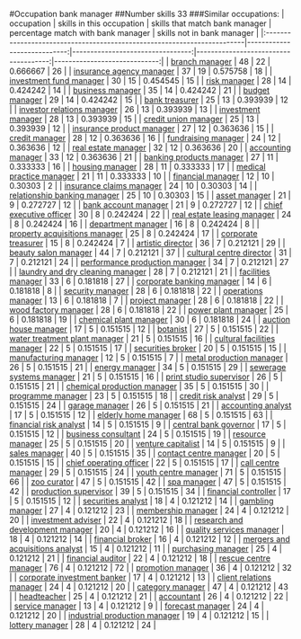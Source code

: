#Occupation bank manager
##Number skills 33
###Similar occupations:
| occupation                                                              |   skills in this occupation |   skills that match bank manager |   percentage match with bank manager |   skills not in bank manager |
|:------------------------------------------------------------------------|----------------------------:|---------------------------------:|-------------------------------------:|-----------------------------:|
| [branch manager](branch_manager.md)                                     |                          48 |                               22 |                             0.666667 |                           26 |
| [insurance agency manager](insurance_agency_manager.md)                 |                          37 |                               19 |                             0.575758 |                           18 |
| [investment fund manager](investment_fund_manager.md)                   |                          30 |                               15 |                             0.454545 |                           15 |
| [risk manager](risk_manager.md)                                         |                          28 |                               14 |                             0.424242 |                           14 |
| [business manager](business_manager.md)                                 |                          35 |                               14 |                             0.424242 |                           21 |
| [budget manager](budget_manager.md)                                     |                          29 |                               14 |                             0.424242 |                           15 |
| [bank treasurer](bank_treasurer.md)                                     |                          25 |                               13 |                             0.393939 |                           12 |
| [investor relations manager](investor_relations_manager.md)             |                          26 |                               13 |                             0.393939 |                           13 |
| [investment manager](investment_manager.md)                             |                          28 |                               13 |                             0.393939 |                           15 |
| [credit union manager](credit_union_manager.md)                         |                          25 |                               13 |                             0.393939 |                           12 |
| [insurance product manager](insurance_product_manager.md)               |                          27 |                               12 |                             0.363636 |                           15 |
| [credit manager](credit_manager.md)                                     |                          28 |                               12 |                             0.363636 |                           16 |
| [fundraising manager](fundraising_manager.md)                           |                          24 |                               12 |                             0.363636 |                           12 |
| [real estate manager](real_estate_manager.md)                           |                          32 |                               12 |                             0.363636 |                           20 |
| [accounting manager](accounting_manager.md)                             |                          33 |                               12 |                             0.363636 |                           21 |
| [banking products manager](banking_products_manager.md)                 |                          27 |                               11 |                             0.333333 |                           16 |
| [housing manager](housing_manager.md)                                   |                          28 |                               11 |                             0.333333 |                           17 |
| [medical practice manager](medical_practice_manager.md)                 |                          21 |                               11 |                             0.333333 |                           10 |
| [financial manager](financial_manager.md)                               |                          12 |                               10 |                             0.30303  |                            2 |
| [insurance claims manager](insurance_claims_manager.md)                 |                          24 |                               10 |                             0.30303  |                           14 |
| [relationship banking manager](relationship_banking_manager.md)         |                          25 |                               10 |                             0.30303  |                           15 |
| [asset manager](asset_manager.md)                                       |                          21 |                                9 |                             0.272727 |                           12 |
| [bank account manager](bank_account_manager.md)                         |                          21 |                                9 |                             0.272727 |                           12 |
| [chief executive officer](chief_executive_officer.md)                   |                          30 |                                8 |                             0.242424 |                           22 |
| [real estate leasing manager](real_estate_leasing_manager.md)           |                          24 |                                8 |                             0.242424 |                           16 |
| [department manager](department_manager.md)                             |                          16 |                                8 |                             0.242424 |                            8 |
| [property acquisitions manager](property_acquisitions_manager.md)       |                          25 |                                8 |                             0.242424 |                           17 |
| [corporate treasurer](corporate_treasurer.md)                           |                          15 |                                8 |                             0.242424 |                            7 |
| [artistic director](artistic_director.md)                               |                          36 |                                7 |                             0.212121 |                           29 |
| [beauty salon manager](beauty_salon_manager.md)                         |                          44 |                                7 |                             0.212121 |                           37 |
| [cultural centre director](cultural_centre_director.md)                 |                          31 |                                7 |                             0.212121 |                           24 |
| [performance production manager](performance_production_manager.md)     |                          34 |                                7 |                             0.212121 |                           27 |
| [laundry and dry cleaning manager](laundry_and_dry_cleaning_manager.md) |                          28 |                                7 |                             0.212121 |                           21 |
| [facilities manager](facilities_manager.md)                             |                          33 |                                6 |                             0.181818 |                           27 |
| [corporate banking manager](corporate_banking_manager.md)               |                          14 |                                6 |                             0.181818 |                            8 |
| [security manager](security_manager.md)                                 |                          28 |                                6 |                             0.181818 |                           22 |
| [operations manager](operations_manager.md)                             |                          13 |                                6 |                             0.181818 |                            7 |
| [project manager](project_manager.md)                                   |                          28 |                                6 |                             0.181818 |                           22 |
| [wood factory manager](wood_factory_manager.md)                         |                          28 |                                6 |                             0.181818 |                           22 |
| [power plant manager](power_plant_manager.md)                           |                          25 |                                6 |                             0.181818 |                           19 |
| [chemical plant manager](chemical_plant_manager.md)                     |                          30 |                                6 |                             0.181818 |                           24 |
| [auction house manager](auction_house_manager.md)                       |                          17 |                                5 |                             0.151515 |                           12 |
| [botanist](botanist.md)                                                 |                          27 |                                5 |                             0.151515 |                           22 |
| [water treatment plant manager](water_treatment_plant_manager.md)       |                          21 |                                5 |                             0.151515 |                           16 |
| [cultural facilities manager](cultural_facilities_manager.md)           |                          22 |                                5 |                             0.151515 |                           17 |
| [securities broker](securities_broker.md)                               |                          20 |                                5 |                             0.151515 |                           15 |
| [manufacturing manager](manufacturing_manager.md)                       |                          12 |                                5 |                             0.151515 |                            7 |
| [metal production manager](metal_production_manager.md)                 |                          26 |                                5 |                             0.151515 |                           21 |
| [energy manager](energy_manager.md)                                     |                          34 |                                5 |                             0.151515 |                           29 |
| [sewerage systems manager](sewerage_systems_manager.md)                 |                          21 |                                5 |                             0.151515 |                           16 |
| [print studio supervisor](print_studio_supervisor.md)                   |                          26 |                                5 |                             0.151515 |                           21 |
| [chemical production manager](chemical_production_manager.md)           |                          35 |                                5 |                             0.151515 |                           30 |
| [programme manager](programme_manager.md)                               |                          23 |                                5 |                             0.151515 |                           18 |
| [credit risk analyst](credit_risk_analyst.md)                           |                          29 |                                5 |                             0.151515 |                           24 |
| [garage manager](garage_manager.md)                                     |                          26 |                                5 |                             0.151515 |                           21 |
| [accounting analyst](accounting_analyst.md)                             |                          17 |                                5 |                             0.151515 |                           12 |
| [elderly home manager](elderly_home_manager.md)                         |                          68 |                                5 |                             0.151515 |                           63 |
| [financial risk analyst](financial_risk_analyst.md)                     |                          14 |                                5 |                             0.151515 |                            9 |
| [central bank governor](central_bank_governor.md)                       |                          17 |                                5 |                             0.151515 |                           12 |
| [business consultant](business_consultant.md)                           |                          24 |                                5 |                             0.151515 |                           19 |
| [resource manager](resource_manager.md)                                 |                          25 |                                5 |                             0.151515 |                           20 |
| [venture capitalist](venture_capitalist.md)                             |                          14 |                                5 |                             0.151515 |                            9 |
| [sales manager](sales_manager.md)                                       |                          40 |                                5 |                             0.151515 |                           35 |
| [contact centre manager](contact_centre_manager.md)                     |                          20 |                                5 |                             0.151515 |                           15 |
| [chief operating officer](chief_operating_officer.md)                   |                          22 |                                5 |                             0.151515 |                           17 |
| [call centre manager](call_centre_manager.md)                           |                          29 |                                5 |                             0.151515 |                           24 |
| [youth centre manager](youth_centre_manager.md)                         |                          71 |                                5 |                             0.151515 |                           66 |
| [zoo curator](zoo_curator.md)                                           |                          47 |                                5 |                             0.151515 |                           42 |
| [spa manager](spa_manager.md)                                           |                          47 |                                5 |                             0.151515 |                           42 |
| [production supervisor](production_supervisor.md)                       |                          39 |                                5 |                             0.151515 |                           34 |
| [financial controller](financial_controller.md)                         |                          17 |                                5 |                             0.151515 |                           12 |
| [securities analyst](securities_analyst.md)                             |                          18 |                                4 |                             0.121212 |                           14 |
| [gambling manager](gambling_manager.md)                                 |                          27 |                                4 |                             0.121212 |                           23 |
| [membership manager](membership_manager.md)                             |                          24 |                                4 |                             0.121212 |                           20 |
| [investment adviser](investment_adviser.md)                             |                          22 |                                4 |                             0.121212 |                           18 |
| [research and development manager](research_and_development_manager.md) |                          20 |                                4 |                             0.121212 |                           16 |
| [quality services manager](quality_services_manager.md)                 |                          18 |                                4 |                             0.121212 |                           14 |
| [financial broker](financial_broker.md)                                 |                          16 |                                4 |                             0.121212 |                           12 |
| [mergers and acquisitions analyst](mergers_and_acquisitions_analyst.md) |                          15 |                                4 |                             0.121212 |                           11 |
| [purchasing manager](purchasing_manager.md)                             |                          25 |                                4 |                             0.121212 |                           21 |
| [financial auditor](financial_auditor.md)                               |                          22 |                                4 |                             0.121212 |                           18 |
| [rescue centre manager](rescue_centre_manager.md)                       |                          76 |                                4 |                             0.121212 |                           72 |
| [promotion manager](promotion_manager.md)                               |                          36 |                                4 |                             0.121212 |                           32 |
| [corporate investment banker](corporate_investment_banker.md)           |                          17 |                                4 |                             0.121212 |                           13 |
| [client relations manager](client_relations_manager.md)                 |                          24 |                                4 |                             0.121212 |                           20 |
| [category manager](category_manager.md)                                 |                          47 |                                4 |                             0.121212 |                           43 |
| [headteacher](headteacher.md)                                           |                          25 |                                4 |                             0.121212 |                           21 |
| [accountant](accountant.md)                                             |                          26 |                                4 |                             0.121212 |                           22 |
| [service manager](service_manager.md)                                   |                          13 |                                4 |                             0.121212 |                            9 |
| [forecast manager](forecast_manager.md)                                 |                          24 |                                4 |                             0.121212 |                           20 |
| [industrial production manager](industrial_production_manager.md)       |                          19 |                                4 |                             0.121212 |                           15 |
| [lottery manager](lottery_manager.md)                                   |                          28 |                                4 |                             0.121212 |                           24 |
